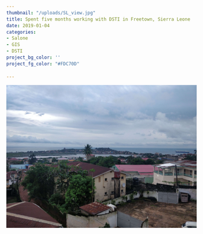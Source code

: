```yaml
---
thumbnail: "/uploads/SL_view.jpg"
title: Spent five months working with DSTI in Freetown, Sierra Leone
date: 2019-01-04
categories:
- Salone
- GIS
- DSTI
project_bg_color: ''
project_fg_color: "#FDC70D"

---
```

![](/uploads/SL_view.jpg)